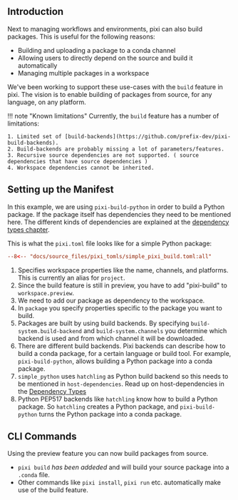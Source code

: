
## Introduction

Next to managing workflows and environments, pixi can also build packages.
This is useful for the following reasons:

- Building and uploading a package to a conda channel
- Allowing users to directly depend on the source and build it automatically
- Managing multiple packages in a workspace

We've been working to support these use-cases with the `build` feature in pixi.
The vision is to enable building of packages from source, for any language, on any platform.


!!! note "Known limitations"
    Currently, the `build` feature has a number of limitations:

    1. Limited set of [build-backends](https://github.com/prefix-dev/pixi-build-backends).
    2. Build-backends are probably missing a lot of parameters/features.
    3. Recursive source dependencies are not supported. ( source dependencies that have source dependencies )
    4. Workspace dependencies cannot be inherited.

## Setting up the Manifest
In this example, we are using `pixi-build-python` in order to build a Python package.
If the package itself has dependencies they need to be mentioned here.
The different kinds of dependencies are explained at the [dependency types chapter](dependency_types.md).

This is what the `pixi.toml` file looks like for a simple Python package:
```toml
--8<-- "docs/source_files/pixi_tomls/simple_pixi_build.toml:all"
```

1. Specifies workspace properties like the name, channels, and platforms. This is currently an alias for `project`.
2. Since the build feature is still in preview, you have to add "pixi-build" to `workspace.preview`.
3. We need to add our package as dependency to the workspace.
4. In `package` you specify properties specific to the package you want to build.
5. Packages are built by using build backends.
   By specifying `build-system.build-backend` and `build-system.channels` you determine which backend is used and from which channel it will be downloaded.
6. There are different build backends.
   Pixi backends can describe how to build a conda package, for a certain language or build tool.
   For example, `pixi-build-python`, allows building a Python package into a conda package.
7. `simple_python` uses `hatchling` as Python build backend so this needs to be mentioned in `host-dependencies`.
   Read up on host-dependencies in the [Dependency Types](./dependency_types.md#host-dependencies)
8. Python PEP517 backends like `hatchling` know how to build a Python package.
   So `hatchling` creates a Python package, and `pixi-build-python` turns the Python package into a conda package.

## CLI Commands
Using the preview feature you can now build packages from source.

- `pixi build` *has been addeded* and will build your source package into a `.conda` file.
- Other commands like `pixi install`, `pixi run` etc. automatically make use of the build feature.
